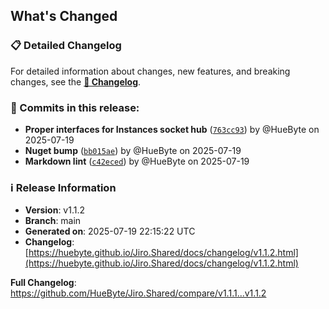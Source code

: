 ## What's Changed

### 📋 Detailed Changelog

For detailed information about changes, new features, and breaking changes, see the [**📖 Changelog**](https://huebyte.github.io/Jiro.Shared/docs/changelog/v1.1.2.html).

### 🔄 Commits in this release:

- **Proper interfaces for Instances socket hub** ([`763cc93`](https://github.com/HueByte/Jiro.Shared/commit/763cc93)) by @HueByte on 2025-07-19
- **Nuget bump** ([`bb015ae`](https://github.com/HueByte/Jiro.Shared/commit/bb015ae)) by @HueByte on 2025-07-19
- **Markdown lint** ([`c42eced`](https://github.com/HueByte/Jiro.Shared/commit/c42eced)) by @HueByte on 2025-07-19

### ℹ️ Release Information

- **Version**: v1.1.2
- **Branch**: main
- **Generated on**: 2025-07-19 22:15:22 UTC
- **Changelog**: [https://huebyte.github.io/Jiro.Shared/docs/changelog/v1.1.2.html](https://huebyte.github.io/Jiro.Shared/docs/changelog/v1.1.2.html)

**Full Changelog**: <https://github.com/HueByte/Jiro.Shared/compare/v1.1.1...v1.1.2>

